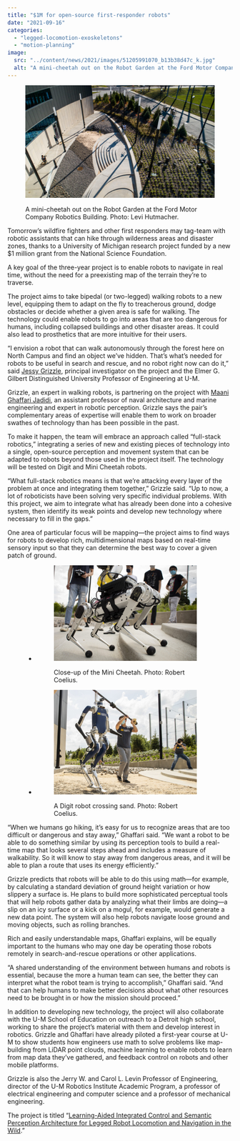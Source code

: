 ```yaml
---
title: "$1M for open-source first-responder robots"
date: "2021-09-16"
categories: 
  - "legged-locomotion-exoskeletons"
  - "motion-planning"
image: 
  src: "../content/news/2021/images/51205991070_b13b38d47c_k.jpg"
  alt: "A mini-cheetah out on the Robot Garden at the Ford Motor Company Robotics Building."
---
```


<figure>

![](images/51043111382_b82f6945dc_k-1024x610.jpg)

<figcaption>

A mini-cheetah out on the Robot Garden at the Ford Motor Company Robotics Building. Photo: Levi Hutmacher.

</figcaption>

</figure>

Tomorrow’s wildfire fighters and other first responders may tag-team with robotic assistants that can hike through wilderness areas and disaster zones, thanks to a University of Michigan research project funded by a new $1 million grant from the National Science Foundation. 

A key goal of the three-year project is to enable robots to navigate in real time, without the need for a preexisting map of the terrain they’re to traverse.

The project aims to take bipedal (or two-legged) walking robots to a new level, equipping them to adapt on the fly to treacherous ground, dodge obstacles or decide whether a given area is safe for walking. The technology could enable robots to go into areas that are too dangerous for humans, including collapsed buildings and other disaster areas. It could also lead to prosthetics that are more intuitive for their users.

<!--more-->

“I envision a robot that can walk autonomously through the forest here on North Campus and find an object we’ve hidden. That’s what’s needed for robots to be useful in search and rescue, and no robot right now can do it,” said [Jessy Grizzle](https://2024.robotics.umich.edu/profile/jessy-grizzle/), principal investigator on the project and the Elmer G. Gilbert Distinguished University Professor of Engineering at U-M.

Grizzle, an expert in walking robots, is partnering on the project with [Maani Ghaffari Jadidi](https://2024.robotics.umich.edu/profile/maani-ghaffari/), an assistant professor of naval architecture and marine engineering and expert in robotic perception. Grizzle says the pair’s complementary areas of expertise will enable them to work on broader swathes of technology than has been possible in the past.

To make it happen, the team will embrace an approach called “full-stack robotics,” integrating a series of new and existing pieces of technology into a single, open-source perception and movement system that can be adapted to robots beyond those used in the project itself. The technology will be tested on Digit and Mini Cheetah robots.

“What full-stack robotics means is that we’re attacking every layer of the problem at once and integrating them together,” Grizzle said. “Up to now, a lot of roboticists have been solving very specific individual problems. With this project, we aim to integrate what has already been done into a cohesive system, then identify its weak points and develop new technology where necessary to fill in the gaps.”

One area of particular focus will be mapping—the project aims to find ways for robots to develop rich, multidimensional maps based on real-time sensory input so that they can determine the best way to cover a given patch of ground.

<figure>

- <figure>
    
    ![](images/51205991070_b13b38d47c_k-2-1024x683.jpg)
    
    <figcaption>
    
    Close-up of the Mini Cheetah. Photo: Robert Coelius.
    
    </figcaption>
    
    </figure>
    
- <figure>
    
    ![](images/51205128583_1071dc0e7d_k-1-1024x748.jpg)
    
    <figcaption>
    
    A Digit robot crossing sand. Photo: Robert Coelius.
    
    </figcaption>
    
    </figure>
    



</figure>

“When we humans go hiking, it’s easy for us to recognize areas that are too difficult or dangerous and stay away,” Ghaffari said. “We want a robot to be able to do something similar by using its perception tools to build a real-time map that looks several steps ahead and includes a measure of walkability. So it will know to stay away from dangerous areas, and it will be able to plan a route that uses its energy efficiently.”

Grizzle predicts that robots will be able to do this using math—for example, by calculating a standard deviation of ground height variation or how slippery a surface is. He plans to build more sophisticated perceptual tools that will help robots gather data by analyzing what their limbs are doing—a slip on an icy surface or a kick on a mogul, for example, would generate a new data point. The system will also help robots navigate loose ground and moving objects, such as rolling branches.

Rich and easily understandable maps, Ghaffari explains, will be equally important to the humans who may one day be operating those robots remotely in search-and-rescue operations or other applications.

“A shared understanding of the environment between humans and robots is essential, because the more a human team can see, the better they can interpret what the robot team is trying to accomplish,” Ghaffari said. “And that can help humans to make better decisions about what other resources need to be brought in or how the mission should proceed.”

In addition to developing new technology, the project will also collaborate with the U-M School of Education on outreach to a Detroit high school, working to share the project’s material with them and develop interest in robotics. Grizzle and Ghaffari have already piloted a first-year course at U-M to show students how engineers use math to solve problems like map-building from LiDAR point clouds, machine learning to enable robots to learn from map data they’ve gathered, and feedback control on robots and other mobile platforms.

Grizzle is also the Jerry W. and Carol L. Levin Professor of Engineering, director of the U-M Robotics Institute Academic Program, a professor of electrical engineering and computer science and a professor of mechanical engineering.

The project is titled “[Learning-Aided Integrated Control and Semantic Perception Architecture for Legged Robot Locomotion and Navigation in the Wild](https://www.nsf.gov/awardsearch/showAward?AWD_ID=2118818&HistoricalAwards=false).”
